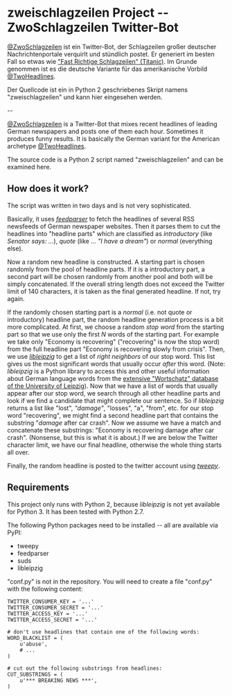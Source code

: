 # zweischlagzeilen Project -- ZwoSchlagzeilen Twitter-Bot

[@ZwoSchlagzeilen](https://twitter.com/ZwoSchlagzeilen) ist ein Twitter-Bot, der Schlagzeilen großer deutscher Nachrichtenportale verquirlt und stündlich postet. Er generiert im besten Fall so etwas wie ["Fast Richtige Schlagzeilen" (Titanic)](http://www.titanic-magazin.de/newsticker/kategorie/fast-richtige-schlagzeilen/). Im Grunde genommen ist es die deutsche Variante für das amerikanische Vorbild [@TwoHeadlines](https://twitter.com/TwoHeadlines).

Der Quellcode ist ein in Python 2 geschriebenes Skript namens "zweischlagzeilen" und kann hier eingesehen werden.

--

[@ZwoSchlagzeilen](https://twitter.com/ZwoSchlagzeilen) is a Twitter-Bot that mixes recent headlines of leading German newspapers and posts one of them each hour. Sometimes it produces funny results. It is basically the German variant for the American archetype [@TwoHeadlines](https://twitter.com/TwoHeadlines).

The source code is a Python 2 script named "zweischlagzeilen" and can be examined here.

## How does it work?

The script was written in two days and is not very sophisticated.

Basically, it uses *[feedparser](https://pythonhosted.org/feedparser/)* to fetch the headlines of several RSS newsfeeds of German newspaper websites. Then it parses them to cut the headlines into "headline parts" which are classified as *introductory* (like *Senator says: ...*), *quote* (like *... "I have a dream"*) or *normal* (everything else).

Now a random new headline is constructed. A starting part is chosen randomly from the pool of headline parts. If it is a introductory part, a second part will be chosen randomly from another pool and both will be simply concatenated. If the overall string length does not exceed the Twitter limit of 140 characters, it is taken as the final generated headline. If not, try again.

If the randomly chosen starting part is a *normal* (i.e. not quote or introductory) headline part, the random headline generation process is a bit more complicated. At first, we choose a random *stop word* from the starting part so that we use only the first *N* words of the starting part. For example we take only "Economy is recovering" ("recovering" is now the stop word) from the full headline part "Economy is recovering slowly from crisis". Then, we use *[libleipzig](http://pythonhosted.org/libleipzig/)* to get a list of *right neighbors* of our stop word. This list gives us the most significant words that usually occur *after* this word. (Note: *libleipzig* is a Python library to access this and other useful information about German language words from the [extensive "Wortschatz" database of the University of Leipzig](http://wortschatz.uni-leipzig.de/)). Now that we have a list of words that usually appear after our stop word, we search through all other headline parts and look if we find a candidate that might complete our sentence. So if *libleipzig* returns a list like "lost", *"damage"*, "losses", "a", "from", etc. for our stop word "recovering", we might find a second headline part that contains the substring "*damage* after car crash". Now we assume we have a match and concatenate these substrings: "Economy is recovering damage after car crash". (Nonsense, but this is what it is about.) If we are below the Twitter character limit, we have our final headline, otherwise the whole thing starts all over.

Finally, the random headline is posted to the twitter account using *[tweepy](http://www.tweepy.org/)*.


## Requirements

This project only runs with Python 2, because _libleipzig_ is not yet available for Python 3.
It has been tested with Python 2.7.

The following Python packages need to be installed -- all are available via PyPI:

* tweepy
* feedparser
* suds
* libleipzig

"conf.py" is not in the repository. You will need to create a file "conf.py" with the following content:

```
TWITTER_CONSUMER_KEY = '...'
TWITTER_CONSUMER_SECRET = '...'
TWITTER_ACCESS_KEY = '...'
TWITTER_ACCESS_SECRET = '...'

# don't use headlines that contain one of the following words:
WORD_BLACKLIST = (
    u'abuse',
    # ...
)

# cut out the following substrings from headlines:
CUT_SUBSTRINGS = (
    u'*** BREAKING NEWS ***',
)
```